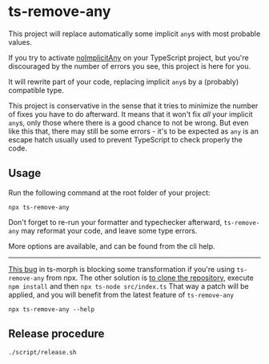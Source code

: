 # ts-remove-any

This project will replace automatically some implicit `any`s with most probable values.

If you try to activate [noImplicitAny](https://www.typescriptlang.org/tsconfig#noImplicitAny) on your
TypeScript project, but you're discouraged by the number of errors you see, this project is here for you.

It will rewrite part of your code, replacing implicit `any`s by a (probably) compatible type.

This project is conservative in the sense that it tries to minimize the number of fixes you have to do afterward.
It means that it won't fix _all_ your implicit `any`s, only those where there is a good chance to not be wrong.
But even like this that, there may still be some errors - it's to be expected as `any` is an escape hatch usually
used to prevent TypeScript to check properly the code.

## Usage

Run the following command at the root folder of your project:

```
npx ts-remove-any
```

Don't forget to re-run your formatter and typechecker afterward, `ts-remove-any` may reformat your code, and leave
some type errors.

More options are available, and can be found from the cli help.

---

[This bug](https://github.com/dsherret/ts-morph/pull/1380) in ts-morph is blocking some transformation if you're using
`ts-remove-any` from npx.
The other solution is [to clone the repository](github.com/blemoine/ts-remove-any), execute `npm install` and
then `npx ts-node src/index.ts`
That way a patch will be applied, and you will benefit from the latest feature of `ts-remove-any`



```
npx ts-remove-any --help
```

## Release procedure

```
./script/release.sh
```
